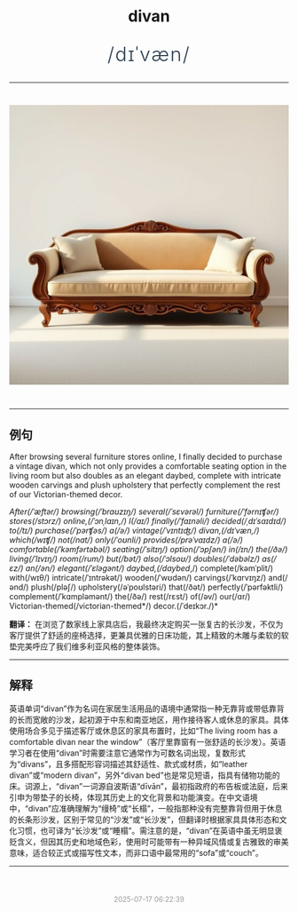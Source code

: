 <div align="center">

# divan

<div style="margin: 30px 0;">
<h1 style="font-size: 2.5em; font-weight: 300; letter-spacing: 2px; margin: 0; color: #2c3e50;">
/dɪˈvæn/
</h1>
</div>

</div>

---

<div align="center" style="margin: 40px 0;">

![divan](images/divan.png)

</div>

---

## 例句

After browsing several furniture stores online, I finally decided to purchase a vintage divan, which not only provides a comfortable seating option in the living room but also doubles as an elegant daybed, complete with intricate wooden carvings and plush upholstery that perfectly complement the rest of our Victorian-themed decor.

*After(/ˈæftər/) browsing(/ˈbraʊzɪŋ/) several(/ˈsɛvərəl/) furniture(/ˈfərnɪʧər/) stores(/stɔrz/) online,(/ˈɔnˌlaɪn,/) I(/aɪ/) finally(/ˈfaɪnəli/) decided(/ˌdɪˈsaɪdɪd/) to(/tɪ/) purchase(/ˈpərʧəs/) a(/ə/) vintage(/ˈvɪntɪʤ/) divan,(/dɪˈvæn,/) which(/wɪʧ/) not(/nɑt/) only(/ˈoʊnli/) provides(/prəˈvaɪdz/) a(/ə/) comfortable(/ˈkəmfərtəbəl/) seating(/ˈsitɪŋ/) option(/ˈɔpʃən/) in(/ɪn/) the(/ðə/) living(/ˈlɪvɪŋ/) room(/rum/) but(/bət/) also(/ˈɔlsoʊ/) doubles(/ˈdəbəlz/) as(/ɛz/) an(/ən/) elegant(/ˈɛləgənt/) daybed,(/daybed*,/) complete(/kəmˈplit/) with(/wɪθ/) intricate(/ˈɪntrəkət/) wooden(/ˈwʊdən/) carvings(/ˈkɑrvɪŋz/) and(/ənd/) plush(/pləʃ/) upholstery(/əˈpoʊlstəri/) that(/ðət/) perfectly(/ˈpərfəktli/) complement(/ˈkɑmpləmənt/) the(/ðə/) rest(/rɛst/) of(/əv/) our(/ɑr/) Victorian-themed(/victorian-themed*/) decor.(/ˈdeɪkɔr./)*

**翻译：** 在浏览了数家线上家具店后，我最终决定购买一张复古的长沙发，不仅为客厅提供了舒适的座椅选择，更兼具优雅的日床功能，其上精致的木雕与柔软的软垫完美呼应了我们维多利亚风格的整体装饰。

---

## 解释

英语单词“divan”作为名词在家居生活用品的语境中通常指一种无靠背或带低靠背的长而宽敞的沙发，起初源于中东和南亚地区，用作接待客人或休息的家具。具体使用场合多见于描述客厅或休息区的家具布置时，比如“The living room has a comfortable divan near the window”（客厅里靠窗有一张舒适的长沙发）。英语学习者在使用“divan”时需要注意它通常作为可数名词出现，复数形式为“divans”，且多搭配形容词描述其舒适性、款式或材质，如“leather divan”或“modern divan”，另外“divan bed”也是常见短语，指具有储物功能的床。词源上，“divan”一词源自波斯语“dīvān”，最初指政府的布告板或法庭，后来引申为带垫子的长椅，体现其历史上的文化背景和功能演变。在中文语境中，“divan”应准确理解为“缦椅”或“长榻”，一般指那种没有完整靠背但用于休息的长条形沙发，区别于常见的“沙发”或“长沙发”，但翻译时根据家具具体形态和文化习惯，也可译为“长沙发”或“睡榻”。需注意的是，“divan”在英语中虽无明显褒贬含义，但因其历史和地域色彩，使用时可能带有一种异域风情或复古雅致的审美意味，适合较正式或描写性文本，而非口语中最常用的“sofa”或“couch”。


---

<div align="center" style="margin-top: 50px;">
<small style="color: #999; font-size: 0.9em;">2025-07-17 06:22:39</small>
</div>
